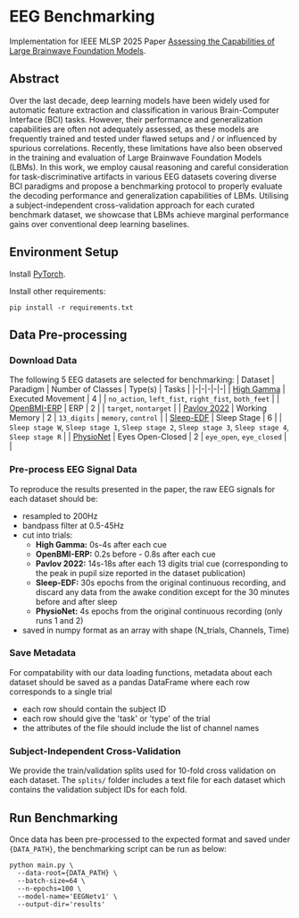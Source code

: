 # EEG Benchmarking

Implementation for IEEE MLSP 2025 Paper [Assessing the Capabilities of Large Brainwave Foundation Models](https://openreview.net/forum?id=Qwn2a1uIpx).

## Abstract
Over the last decade, deep learning models have been widely used for automatic feature extraction and classification in various Brain-Computer Interface (BCI) tasks. However, their performance and generalization capabilities are often not adequately assessed, as these models are frequently trained and tested under flawed setups and / or influenced by spurious correlations. Recently, these limitations have also been observed in the training and evaluation of Large Brainwave Foundation Models (LBMs). In this work, we employ causal reasoning and careful consideration for task-discriminative artifacts in various EEG datasets covering diverse BCI paradigms and propose a benchmarking protocol to properly evaluate the decoding performance and generalization capabilities of LBMs. Utilising a subject-independent cross-validation approach for each curated benchmark dataset, we showcase that LBMs achieve marginal performance gains over conventional deep learning baselines.

## Environment Setup

Install [PyTorch](https://pytorch.org/get-started/locally/).

Install other requirements:

```commandline
pip install -r requirements.txt
```

## Data Pre-processing

### Download Data

The following 5 EEG datasets are selected for benchmarking:
| Dataset | Paradigm | Number of Classes | Type(s) | Tasks |
|-|-|-|-|-|
| [High Gamma](https://github.com/robintibor/high-gamma-dataset) | Executed Movement | 4 | | `no_action`, `left_fist`, `right_fist`, `both_feet` |
| [OpenBMI-ERP](http://gigadb.org/dataset/100542) | ERP | 2 | | `target`, `nontarget` |
| [Pavlov 2022](https://openneuro.org/datasets/ds003838/versions/1.0.2) | Working Memory | 2 | `13_digits` | `memory`, `control` |
| [Sleep-EDF](https://www.physionet.org/content/sleep-edfx/1.0.0/) | Sleep Stage | 6 | | `Sleep stage W`, `Sleep stage 1`, `Sleep stage 2`, `Sleep stage 3`, `Sleep stage 4`, `Sleep stage R` |
| [PhysioNet](https://physionet.org/content/eegmmidb/1.0.0/) | Eyes Open-Closed | 2 | `eye_open`, `eye_closed` | |

### Pre-process EEG Signal Data
To reproduce the results presented in the paper, the raw EEG signals for each dataset should be:
- resampled to 200Hz
- bandpass filter at 0.5-45Hz
- cut into trials:
  - **High Gamma:** 0s-4s after each cue
  - **OpenBMI-ERP:** 0.2s before - 0.8s after each cue
  - **Pavlov 2022:** 14s-18s after each 13 digits trial cue (corresponding to the peak in pupil size reported in the dataset publication)
  - **Sleep-EDF:** 30s epochs from the original continuous recording, and discard any data from the awake condition except for the 30 minutes before and after sleep
  - **PhysioNet:** 4s epochs from the original continuous recording (only runs 1 and 2)
- saved in numpy format as an array with shape (N_trials, Channels, Time)

### Save Metadata
For compatability with our data loading functions, metadata about each dataset should be saved as a pandas DataFrame where each row corresponds to a single trial
- each row should contain the subject ID
- each row should give the 'task' or 'type' of the trial
- the attributes of the file should include the list of channel names

### Subject-Independent Cross-Validation
We provide the train/validation splits used for 10-fold cross validation on each dataset. The `splits/` folder includes a text file for each dataset which contains the validation subject IDs for each fold.

## Run Benchmarking
Once data has been pre-processed to the expected format and saved under `{DATA_PATH}`, the benchmarking script can be run as below:

```commandline
python main.py \
  --data-root={DATA_PATH} \
  --batch-size=64 \
  --n-epochs=100 \
  --model-name='EEGNetv1' \
  --output-dir='results'
```
